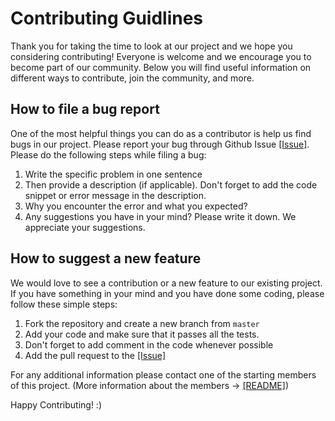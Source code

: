 # Contributing Guidlines

Thank you for taking the time to look at our project and we hope you considering contributing! Everyone is welcome and we encourage you to become part of our community. Below you will find useful information on different ways to contribute, join the community, and more.

## How to file a bug report

One of the most helpful things you can do as a contributor is help us find bugs in our project. Please report your bug through Github Issue [[Issue]](https://github.com/Clemson-Software-Engineering/Grocery-Tracker/issues/new). Please do the following steps while filing a bug:
1. Write the specific problem in one sentence
2. Then provide a description (if applicable). Don't forget to add the code snippet or error message in the description.
3. Why you encounter the error and what you expected?
4. Any suggestions you have in your mind? Please write it down. We appreciate your suggestions.

## How to suggest a new feature
We would love to see a contribution or a new feature to our existing project. If you have something in your mind and you have done some coding, please follow these simple steps:
1. Fork the repository and create a new branch from  `master`
2. Add your code and make sure that it passes all the tests.
3. Don't forget to add comment in the code whenever possible
4. Add the pull request to the [[Issue]](https://github.com/Clemson-Software-Engineering/Grocery-Tracker/issues/new)

For any additional information please contact one of the starting members of this project. (More information about the members -> [[README]](README.md))

Happy Contributing! :)
